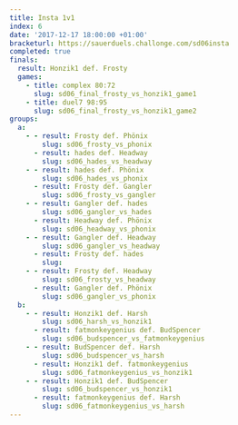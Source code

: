 ```yaml
---
title: Insta 1v1
index: 6
date: '2017-12-17 18:00:00 +01:00'
bracketurl: https://sauerduels.challonge.com/sd06insta
completed: true
finals:
  result: Honzik1 def. Frosty
  games:
    - title: complex 80:72
      slug: sd06_final_frosty_vs_honzik1_game1
    - title: duel7 98:95
      slug: sd06_final_frosty_vs_honzik1_game2
groups:
  a:
    - - result: Frosty def. Phönix
        slug: sd06_frosty_vs_phonix
      - result: hades def. Headway
        slug: sd06_hades_vs_headway
    - - result: hades def. Phönix
        slug: sd06_hades_vs_phonix
      - result: Frosty def. Gangler
        slug: sd06_frosty_vs_gangler
    - - result: Gangler def. hades
        slug: sd06_gangler_vs_hades
      - result: Headway def. Phönix
        slug: sd06_headway_vs_phonix
    - - result: Gangler def. Headway
        slug: sd06_gangler_vs_headway
      - result: Frosty def. hades
        slug:
    - - result: Frosty def. Headway
        slug: sd06_frosty_vs_headway
      - result: Gangler def. Phönix
        slug: sd06_gangler_vs_phonix
  b:
    - - result: Honzik1 def. Harsh
        slug: sd06_harsh_vs_honzik1
      - result: fatmonkeygenius def. BudSpencer
        slug: sd06_budspencer_vs_fatmonkeygenius
    - - result: BudSpencer def. Harsh
        slug: sd06_budspencer_vs_harsh
      - result: Honzik1 def. fatmonkeygenius
        slug: sd06_fatmonkeygenius_vs_honzik1
    - - result: Honzik1 def. BudSpencer
        slug: sd06_budspencer_vs_honzik1
      - result: fatmonkeygenius def. Harsh
        slug: sd06_fatmonkeygenius_vs_harsh
---
```

